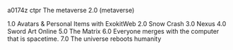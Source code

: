 a0174z ctpr
The metaverse 2.0 (metaverse)

1.0 Avatars & Personal Items with ExokitWeb
2.0 Snow Crash
3.0 Nexus
4.0 Sword Art Online
5.0 The Matrix
6.0 Everyone merges with the computer that is spacetime.
7.0 The universe reboots humanity
